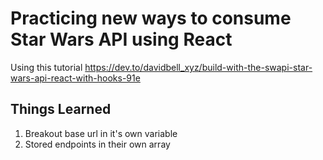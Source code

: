 # Practicing new ways to consume Star Wars API using React

Using this tutorial https://dev.to/davidbell_xyz/build-with-the-swapi-star-wars-api-react-with-hooks-91e

## Things Learned

1) Breakout base url in it's own variable
2) Stored endpoints in their own array

